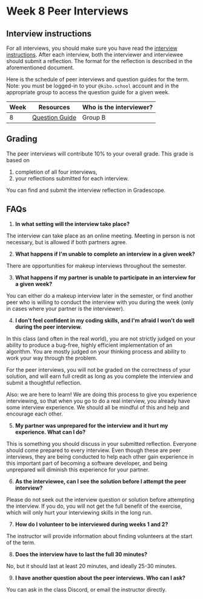 <!--meta exposure: repeat -->
<!--meta assessmentFormat: interview,shortAnswer  -->
<!--meta submissionVia: GradeScope -->
<!--meta instructionType: specific -->
<!--meta submissionFormatFlexibility: no -->
<!--meta submissionTopicFlexibility: no -->
<!--meta rubricAvailable: yes -->
<!--meta rubricShared: yes -->
<!--meta groupWork: yes -->
<!--meta automatedGrading: 0 -->
<!--meta studentInstructionsLink: course-data-structures-and-algorithms/src/lessons/week-08/interviews-8.md -->
<!--meta topics: interviewPrep,basicProgramming,complexityAnalysis -->

# Week 8 Peer Interviews

## Interview instructions

For all interviews, you should make sure you have read the [interview
instructions](https://docs.google.com/document/d/1WVr0HgCoI_0uhFR9U0MkY7lXQxfRQptx5fHWK-wWSLU/edit#). After each
interview, both the interviewer and interviewee should submit a reflection. The format for the reflection is described
in the aforementioned document.

Here is the schedule of peer interviews and question guides for the term. Note: you must be logged-in to your
`@kibo.school` account and in the appropriate group to access the question guide for a given week.

| Week | Resources | Who is the interviewer? |
|------|-------|---------------------|
| 8    | [Question Guide](https://docs.google.com/document/d/1lLpKnF7ZsglkX8lLqI3s35aZ44AjOKxa-pvBoFkJ-00/edit?usp=sharing) | Group B  |

## Grading

The peer interviews will contribute 10% to your overall grade. This grade is based on

1) completion of all four interviews,
2) your reflections submitted for each interview.

You can find and submit the interview reflection in Gradescope.

## FAQs

1. **In what setting will the interview take place?**

The interview can take place as an online meeting. Meeting in person is not necessary, but is allowed if both partners
agree.

2. **What happens if I'm unable to complete an interview in a given week?**

There are opportunities for makeup interviews throughout the semester.

3. **What happens if my partner is unable to participate in an interview for a given week?**

You can either do a makeup interview later in the semester, or find another peer who is willing to conduct the interview
with you during the week (only in cases where your partner is the interviewer).

4. **I don't feel confident in my coding skills, and I'm afraid I won't do well during the peer interview.**

In this class (and often in the real world), you are not strictly judged on your ability to produce a bug-free, highly
efficient implementation of an algorithm. You are mostly judged on your thinking process and ability to work your way
through the problem.

For the peer interviews, you will not be graded on the correctness of your solution, and will earn full credit as long
as you complete the interview and submit a thoughtful reflection.

Also: we are here to learn! We are doing this process to give you experience interviewing, so that when you go to do a
real interview, you already have some interview experience. We should all be mindful of this and help and encourage each
other.

5. **My partner was unprepared for the interview and it hurt my experience. What can I do?**

This is something you should discuss in your submitted reflection. Everyone should come prepared to every interview.
Even though these are peer interviews, they are being conducted to help each other gain experience in this important
part of becoming a software developer, and being unprepared will diminish this experience for your partner.

6. **As the interviewee, can I see the solution before I attempt the peer interview?**

Please do not seek out the interview question or solution before attempting the interview. If you do, you will not get
the full benefit of the exercise, which will only hurt your interviewing skills in the long run.

7. **How do I volunteer to be interviewed during weeks 1 and 2?**

The instructor will provide information about finding volunteers at the start of the term.

8. **Does the interview have to last the full 30 minutes?**

No, but it should last at least 20 minutes, and ideally 25-30 minutes.

9. **I have another question about the peer interviews. Who can I ask?**

You can ask in the class Discord, or email the instructor directly.

